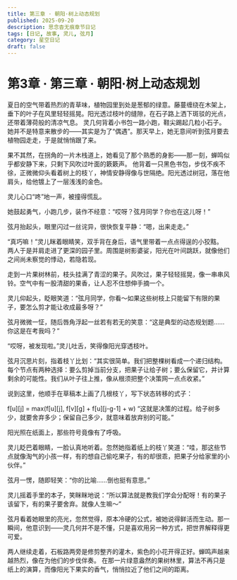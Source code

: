 ```yaml
---
title: 第三章 · 朝阳·树上动态规划
published: 2025-09-20
description: 思念杳无痕章节日记
tags: [日记, 故事, 灵儿, 弦月]
category: 星空日记
draft: false
---
```


# 第3章 · 第三章 · 朝阳·树上动态规划

夏日的空气带着热烈的青草味，植物园里到处是葱郁的绿意。藤蔓缠绕在木架上，垂下的叶子在风里轻轻摇晃。阳光透过枝叶的缝隙，在石子路上洒下斑驳的光点，还带着薄荷般的清凉气息。
灵几何背着小书包一路小跑，鞋尖踢起几粒小石子。她并不是特意来散步的——其实是为了“偶遇”。那天早上，她无意间听到弦月要去植物园走走，于是就悄悄跟了来。

果不其然，在拐角的一片木栈道上，她看见了那个熟悉的身影——那一刻，蝉鸣似乎都安静下来，只剩下风吹过叶面的簌簌声。
他背着一只黑色书包，步伐不疾不徐，正微微仰头看着树上的枝丫，神情安静得像与世隔绝。阳光透过树冠，落在他肩头，给他镀上了一层浅浅的金色。

灵儿心口“咚”地一声，被撞得慌乱。

她鼓起勇气，小跑几步，装作不经意：“哎呀？弦月同学？你也在这儿呀！”

弦月抬起头，眼里闪过一丝诧异，很快恢复平静：“嗯，出来走走。”

“真巧嘛！”灵儿眯着眼睛笑，双手背在身后，语气里带着一点点得逞的小狡黠。
两人于是并肩走进了更深的园子里。周围是树影婆娑，阳光在叶间跳跃，就像他们之间尚未察觉的悸动，若隐若现。

走到一片果树林前，枝头挂满了青涩的果子。风吹过，果子轻轻摇晃，像一串串风铃。空气中有一股清甜的果香，让人忍不住想伸手摘一个。

灵儿仰起头，眨眼笑道：“弦月同学，你看～如果这些树枝上只能留下有限的果子，要怎么剪才能让收成最多呀？”

弦月微微一怔，随后唇角浮起一丝若有若无的笑意：“这是典型的动态规划题……你这是在考我吗？”

“哎呀，被发现啦。”灵儿吐舌，笑得像阳光穿透枝叶。

弦月沉思片刻，指着枝丫比划：“其实很简单。我们把整棵树看成一个递归结构。每个节点有两种选择：要么剪掉当前分支，把果子让给子树；要么保留它，并计算剩余的可能性。我们从叶子往上推，像从根须把整个决策网一点点收紧。”

说到这里，他顺手在草稿本上画了几根枝丫，写下状态转移的式子：

f[u][j] = max(f[u][j], f[v][g] + f[u][j-g-1] + w) 
“这就是决策的过程。给子树多少，就要舍弃多少；保留自己多少，就意味着放弃别的可能。”

阳光照在纸面上，那些符号竟像有了呼吸。

灵儿眨巴着眼睛，一脸认真地听着。忽然她指着纸上的枝丫笑道：“哇，那这些节点就像淘气的小孩一样，有的想自己偷吃果子，有的却很乖，把果子分给家里的小伙伴。”

弦月一愣，随即轻笑：“你的比喻……倒也挺有意思。”

灵儿摇着手里的本子，笑眯眯地说：“所以算法就是教我们学会分配呀！有的果子该留下，有的果子要舍弃。就像人生嘛～”

弦月看着她眼里的亮光，忽然觉得，原本冷硬的公式，被她说得鲜活而生动。那一瞬间，他意识到——灵几何并不是不懂，只是喜欢用另一种方式，把世界解释得更可爱。

两人继续走着，石板路两旁是修剪整齐的灌木，紫色的小花开得正好。蝉鸣声越来越热烈，像在为他们的步伐伴奏。
在那一片绿意盎然的果树林里，算法不再只是纸上的演算，而像阳光下果实的香气，悄悄拉近了他们之间的距离。